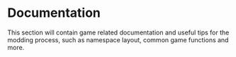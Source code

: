 # Documentation

This section will contain game related documentation and useful tips for the modding process, such as namespace layout, common game functions and more.